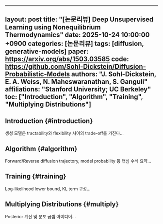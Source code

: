 
---
layout: post
title: "[논문리뷰] Deep Unsupervised Learning using Nonequilibrium Thermodynamics"
date: 2025-10-24 10:00:00 +0900
categories: [논문리뷰]
tags: [diffusion, generative-models]
paper: https://arxiv.org/abs/1503.03585
code: https://github.com/Sohl-Dickstein/Diffusion-Probabilistic-Models
authors: "J. Sohl-Dickstein, E. A. Weiss, N. Maheswaranathan, S. Ganguli"
affiliations: "Stanford University; UC Berkeley"
toc: ["Introduction", "Algorithm", "Training", "Multiplying Distributions"]
---

## Introduction {#introduction}
생성 모델은 tractability와 flexibility 사이의 trade-off를 가진다...

## Algorithm {#algorithm}
Forward/Reverse diffusion trajectory, model probability 등 핵심 수식 요약...

## Training {#training}
Log-likelihood lower bound, KL term 구성...

## Multiplying Distributions {#multiply}
Posterior 계산 및 분포 곱셈 아이디어...
